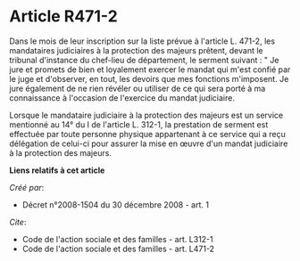 # Article R471-2

Dans le mois de leur inscription sur la liste prévue à l'article L. 471-2, les mandataires judiciaires à la protection des
majeurs prêtent, devant le tribunal d'instance du chef-lieu de département, le serment suivant : " Je jure et promets de bien
et loyalement exercer le mandat qui m'est confié par le juge et d'observer, en tout, les devoirs que mes fonctions
m'imposent. Je jure également de ne rien révéler ou utiliser de ce qui sera porté à ma connaissance à l'occasion de
l'exercice du mandat judiciaire. 

Lorsque le mandataire judiciaire à la protection des majeurs est un service mentionné au 14° du I de l'article L. 312-1, la
prestation de serment est effectuée par toute personne physique appartenant à ce service qui a reçu délégation de celui-ci
pour assurer la mise en œuvre d'un mandat judiciaire à la protection des majeurs.

**Liens relatifs à cet article**

_Créé par_:

  - Décret n°2008-1504 du 30 décembre 2008 - art. 1

_Cite_:

  - Code de l'action sociale et des familles - art. L312-1
  - Code de l'action sociale et des familles - art. L471-2
